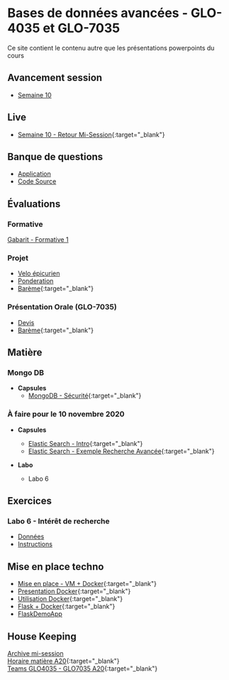 # Bases de données avancées - GLO-4035 et GLO-7035
Ce site contient le contenu autre que les présentations powerpoints du cours

## Avancement session
* [Semaine 10](avancement/semaine-10.pdf)

## Live
* [Semaine 10 - Retour Mi-Session](https://youtu.be/dhOnNJa_Vx4){:target="_blank"}  

## Banque de questions
* [Application](banque_question.zip)  
* [Code Source](https://github.com/jtbai/question_bank)

## Évaluations

### Formative
[Gabarit - Formative 1](evaluation/formative.md)

### Projet
* [Velo épicurien](evaluation/projet_ingenierie.md)  
* [Ponderation](evaluation/ponderation.md)  
* [Barème](https://docs.google.com/spreadsheets/d/18qU0XgY-uqfECFpx90qccWpm86i5AqQGzhfpBZtuarw/edit?usp=sharing){:target="_blank"}  

### Présentation Orale (GLO-7035)
* [Devis](evaluation/oral.md)  
* [Barème](https://docs.google.com/spreadsheets/d/18qU0XgY-uqfECFpx90qccWpm86i5AqQGzhfpBZtuarw/edit?usp=sharing){:target="_blank"}  

## Matière

### Mongo DB
* **Capsules** 
  * [MongoDB - Sécurité](https://youtu.be/bpYNtaAtj0o){:target="_blank"}  

### À faire pour le 10 novembre 2020

* **Capsules**
  * [Elastic Search - Intro](https://youtu.be/2rttJaMxezY){:target="_blank"}  
  * [Elastic Search - Exemple Recherche Avancée](https://youtu.be/TdehQKWGtjU){:target="_blank"}  

* **Labo**
  * Labo 6

## Exercices
### Labo 6 - Intérêt de recherche
* [Données](labo/labo_6/dataset.json)  
* [Instructions](labo/labo_6/instructions.py)  


## Mise en place techno
* [Mise en place - VM + Docker](https://youtu.be/RFxvC6cd7eI){:target="_blank"}  
* [Presentation Docker](https://youtu.be/iexpQnSj1X4){:target="_blank"}  
* [Utilisation Docker](https://www.youtube.com/watch?v=gogW8UEzQuE){:target="_blank"}  
* [Flask + Docker](https://youtu.be/CzpxPsAaItQ){:target="_blank"}  
* [FlaskDemoApp](flask_demo.zip)


## House Keeping
[Archive mi-session](misession.md)  
[Horaire matière A20](/avancement/horaire.md){:target="_blank"}    
[Teams GLO4035 - GLO7035 A20](https://teams.microsoft.com/l/team/19%3a4a2a1eece87e41c0ba2cec9995d571d9%40thread.tacv2/conversations?groupId=f8b677e5-52e9-4a99-843a-3f500ba30577&tenantId=56778bd5-6a3f-4bd3-a265-93163e4d5bfe){:target="_blank"}  
